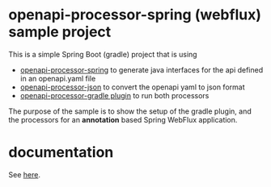 # openapi-processor-spring (webflux) sample project
 
This is a simple Spring Boot (gradle) project that is using 
* [openapi-processor-spring][oap-spring] to
generate java interfaces for the api defined in an openapi.yaml file
* [openapi-processor-json][oap-json] to convert the openapi yaml to json format
* [openapi-processor-gradle plugin][oap-gradle] to run both processors

The purpose of the sample is to show the setup of the gradle plugin, and the processors for an
**annotation** based Spring WebFlux application.

# documentation 

See [here][oap-docs].


[oap-docs]: https://docs.openapiprocessor.io/spring-webflux-sample
[oap-spring]: https://docs.openapiprocessor.io/spring
[oap-json]: https://docs.openapiprocessor.io/json
[oap-gradle]: https://docs.openapiprocessor.io/gradle
